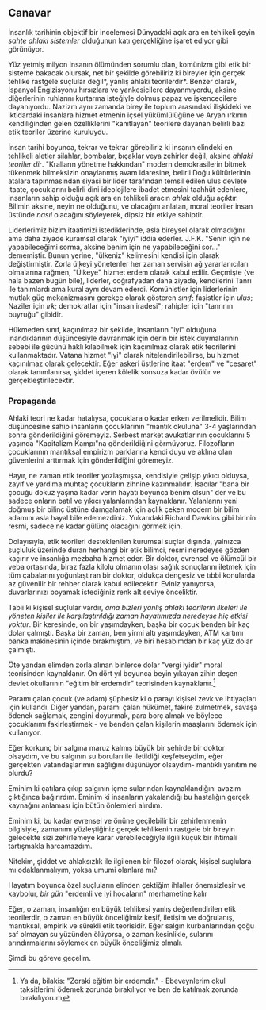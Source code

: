 ## Canavar

İnsanlık tarihinin objektif bir incelemesi Dünyadaki açık ara en tehlikeli şeyin *sahte ahlaki sistemler* olduğunun katı gerçekliğine işaret ediyor gibi görünüyor.

Yüz yetmiş milyon insanın ölümünden sorumlu olan, komünizm gibi etik bir sisteme bakacak olursak, net bir şekilde görebiliriz ki bireyler için gerçek tehlike rastgele suçlular değil*, yanlış ahlaki teorilerdir*. Benzer olarak, İspanyol Engizisyonu hırsızlara ve yankesicilere dayanmıyordu, aksine diğerlerinin ruhlarını kurtarma isteğiyle dolmuş papaz ve işkencecilere dayanıyordu. Nazizm aynı zamanda birey ile toplum arasındaki ilişkideki ve iktidardaki insanlara hizmet etmenin içsel yükümlülüğüne ve Aryan ırkının kendiliğinden gelen özelliklerini "kanıtlayan" teorilere dayanan belirli bazı etik teoriler üzerine kuruluydu.

İnsan tarihi boyunca, tekrar ve tekrar görebiliriz ki insanın elindeki en tehlikeli aletler silahlar, bombalar, bıçaklar veya zehirler değil, aksine *ahlaki teoriler dir*. "Kralların yönetme hakkından" modern demokrasilerin bitmek tükenmek bilmeksizin onaylanmış avam idaresine, belirli Doğu kültürlerinin atalara tapınmasından siyasi bir lider tarafından temsil edilen ulus devlete itaate, çocuklarını belirli dini ideolojilere ibadet etmesini taahhüt edenlere, insanların sahip olduğu açık ara en tehlikeli aracın *ahlak* olduğu açıktır. Bilimin aksine, neyin ne olduğunu, ve olacağını anlatan, moral teoriler insan üstünde *nasıl* olacağını söyleyerek, dipsiz bir etkiye sahiptir.

Liderlerimiz bizim itaatimizi istediklerinde, asla bireysel olarak olmadığını ama daha ziyade kuramsal olarak "iyiyi" iddia ederler. J.F.K. "Senin için ne yapabileceğimi sorma, aksine benim için ne yapabileceğini sor..." dememiştir. Bunun yerine, "ülkeniz" kelimesini kendisi için olarak değiştirmiştir. Zorla ülkeyi yönetenler her zaman servisin ağ yararlanıcıları olmalarına rağmen, "Ülkeye" hizmet erdem olarak kabul edilir. Geçmişte (ve hala bazen bugün bile), liderler, coğrafyadan daha ziyade, kendilerini Tanrı ile tanımlardı ama kural aynı devam ederdi. Komünistler için liderlerinin mutlak güç mekanizmasını gerekçe olarak gösteren *sınıf*; faşistler için *ulus*; Naziler için *ırk*; demokratlar için "insan iradesi"; rahipler için "tanrının buyruğu" gibidir.

Hükmeden sınıf, kaçınılmaz bir şekilde, insanların "iyi" olduğuna inandıklarının düşüncesiyle davranmak için derin bir istek duymalarının sebebi ile gücünü haklı kılabilmek için kaçınılmaz olarak etik teorilerini kullanmaktadır. Vatana hizmet "iyi" olarak nitelendirilebilirse, bu hizmet kaçınılmaz olarak gelecektir. Eğer askeri üstlerine itaat "erdem" ve "cesaret" olarak tanımlanırsa, şiddet içeren kölelik sonsuza kadar övülür ve gerçekleştirilecektir.

### Propaganda

Ahlaki teori ne kadar hatalıysa, çocuklara o kadar erken verilmelidir. Bilim düşüncesine sahip insanların çocuklarının "mantık okuluna" 3-4 yaşlarından sonra gönderildiğini göremeyiz. Serbest market avukatlarının çocuklarını 5 yaşında "Kapitalizm Kampı"na gönderildiğini görmüyoruz. Filozofların çocuklarının mantıksal empirizm parklarına kendi duyu ve aklına olan güvenlerini arttırmak için gönderildiğini göremeyiz.

Hayır, ne zaman etik teoriler yozlaşmışsa, kendisiyle çelişip yıkıcı olduysa, zayıf ve yardıma muhtaç çocukların zihnine kazınmalıdır. İsacılar "bana bir çocuğu dokuz yaşına kadar verin hayatı boyunca benim olsun" der ve bu sadece onların batıl ve yıkıcı yalanlarından kaynaklanır. Yalanlarını yeni doğmuş bir bilinç üstüne damgalamak için açlık çeken modern bir bilim adamını asla hayal bile edemezdiniz. Yukarıdaki Richard Dawkins gibi birinin resmi, sadece ne kadar gülünç olacağını görmek için.

Dolayısıyla, etik teorileri desteklenilen kurumsal suçlar dışında, yalnızca suçluluk üzerinde duran herhangi bir etik bilimci, resmi neredeyse gözden kaçırır ve insanlığa mezbaha hizmet eder. Bir doktor, evrensel ve ölümcül bir veba ortasında, biraz fazla kilolu olmanın olası sağlık sonuçlarını iletmek için tüm çabalarını yoğunlaştıran bir doktor, oldukça dengesiz ve tıbbi konularda az güvenilir bir rehber olarak kabul edilecektir. Eviniz yanıyorsa, duvarlarınızı boyamak istediğiniz renk alt seviye önceliktir.

Tabii ki kişisel suçlular vardır, *ama bizleri yanlış ahlaki teorilerin ilkeleri ile yöneten kişiler ile karşılaştırıldığı zaman hayatımızda neredeyse hiç etkisi yoktur*. Bir keresinde, on bir yaşımdayken, başka bir çocuk benden bir kaç dolar çalmıştı. Başka bir zaman, ben yirmi altı yaşımdayken, ATM kartımı banka makinesinin içinde bırakmıştım, ve biri hesabımdan bir kaç yüz dolar çalmıştı.

Öte yandan elimden zorla alınan binlerce dolar "vergi iyidir" moral teorisinden kaynaklanır. On dört yıl boyunca beyin yıkayan zihin deşen devlet okullarının "eğitim bir erdemdir" teorisinden kaynaklanır.[^12]

Paramı çalan çocuk (ve adam) şüphesiz ki o parayı kişisel zevk ve ihtiyaçları için kullandı. Diğer yandan, paramı çalan hükümet, fakire zulmetmek, savaşa ödenek sağlamak, zengini doyurmak, para borç almak ve böylece çocuklarımı fakirleştirmek - ve benden çalan kişilerin maaşlarını ödemek için kullanıyor.

Eğer korkunç bir salgına maruz kalmış büyük bir şehirde bir doktor olsaydım, ve bu salgının su boruları ile iletildiği keşfetseydim, eğer gerçekten vatandaşlarımın sağlığını düşünüyor olsaydım- mantıklı yanıtım ne olurdu?

Eminim ki çatılara çıkıp salgının içme sularından kaynaklandığını avazım çıktığınca bağırırdım. Eminim ki insanların yakalandığı bu hastalığın gerçek kaynağını anlaması için bütün önlemleri alırdım.

Eminim ki, bu kadar evrensel ve önüne geçilebilir bir zehirlenmenin bilgisiyle, zamanımı yüzleştiğiniz gerçek tehlikenin rastgele bir bireyin gelecekte sizi zehirlemeye karar verebileceğiyle ilgili küçük bir ihtimali tartışmakla harcamazdım.

Nitekim, şiddet ve ahlaksızlık ile ilgilenen bir filozof olarak, kişisel suçlulara mı odaklanmalıyım, yoksa umumi olanlara mı?

Hayatım boyunca özel suçluların elinden çektiğim ihlaller önemsizleşir ve kaybolur, *bir gün* "erdemli ve iyi hocaların" merhametine kalır

Eğer, o zaman, insanlığın en büyük tehlikesi yanlış değerlendirilen etik teorilerdir, o zaman en büyük önceliğimiz keşif, iletişim ve doğrulanış, mantıksal, empirik ve sürekli etik teorisidir. Eğer salgın kurbanlarından çoğu saf olmayan su yüzünden ölüyorsa, o zaman kesinlikle, sularını arındırmalarını söylemek en büyük önceliğimiz olmalı.

Şimdi bu göreve geçelim.

[^12]: Ya da, bilakis: "Zoraki eğitim bir erdemdir." - Ebeveynlerim okul taksitlerimi ödemek zorunda bırakılıyor ve ben de katılmak zorunda bırakılıyorum
